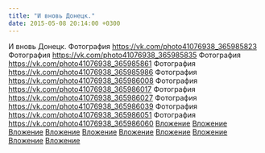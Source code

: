 ```yaml
---
title: "И вновь Донецк."
date: 2015-05-08 20:14:00 +0300
---
```


И вновь Донецк.
Фотография
<a class="vk-attach" href="https://vk.com/photo41076938_365985823">https://vk.com/photo41076938_365985823</a>
Фотография
<a class="vk-attach" href="https://vk.com/photo41076938_365985835">https://vk.com/photo41076938_365985835</a>
Фотография
<a class="vk-attach" href="https://vk.com/photo41076938_365985861">https://vk.com/photo41076938_365985861</a>
Фотография
<a class="vk-attach" href="https://vk.com/photo41076938_365985986">https://vk.com/photo41076938_365985986</a>
Фотография
<a class="vk-attach" href="https://vk.com/photo41076938_365986008">https://vk.com/photo41076938_365986008</a>
Фотография
<a class="vk-attach" href="https://vk.com/photo41076938_365986017">https://vk.com/photo41076938_365986017</a>
Фотография
<a class="vk-attach" href="https://vk.com/photo41076938_365986027">https://vk.com/photo41076938_365986027</a>
Фотография
<a class="vk-attach" href="https://vk.com/photo41076938_365986039">https://vk.com/photo41076938_365986039</a>
Фотография
<a class="vk-attach" href="https://vk.com/photo41076938_365986051">https://vk.com/photo41076938_365986051</a>
Фотография
<a class="vk-attach" href="https://vk.com/photo41076938_365986060">https://vk.com/photo41076938_365986060</a>
<a class="vk-attach" href="https://vk.com/photo41076938_365985823">Вложение</a>
<a class="vk-attach" href="https://vk.com/photo41076938_365985835">Вложение</a>
<a class="vk-attach" href="https://vk.com/photo41076938_365985861">Вложение</a>
<a class="vk-attach" href="https://vk.com/photo41076938_365985986">Вложение</a>
<a class="vk-attach" href="https://vk.com/photo41076938_365986008">Вложение</a>
<a class="vk-attach" href="https://vk.com/photo41076938_365986017">Вложение</a>
<a class="vk-attach" href="https://vk.com/photo41076938_365986027">Вложение</a>
<a class="vk-attach" href="https://vk.com/photo41076938_365986039">Вложение</a>
<a class="vk-attach" href="https://vk.com/photo41076938_365986051">Вложение</a>
<a class="vk-attach" href="https://vk.com/photo41076938_365986060">Вложение</a>
